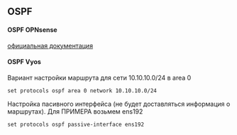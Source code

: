 ## OSPF

#### OSPF OPNsense

[официальная документация](https://docs.opnsense.org/manual/how-tos/dynamicrouting_ospf.html)

#### OSPF Vyos

Вариант настройки маршрута для сети 10.10.10.0/24 в area 0
```
set protocols ospf area 0 network 10.10.10.0/24
```

Настройка пасивного интерфейса (не будет доставляться информация о маршрутах). Для ПРИМЕРА возьмем ens192
```
set protocols ospf passive-interface ens192
```
